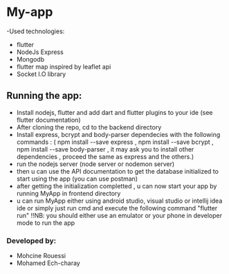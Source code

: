 # My-app
-Used technologies:
  * flutter
  * NodeJs Express
  * Mongodb
  * flutter map inspired by leaflet api
  * Socket I.O library
  
## Running the app:
- Install nodejs, flutter and add dart and flutter plugins to your ide (see flutter documentation)
- After cloning the repo, cd to the backend directory
- Install express, bcrypt and body-parser dependecies with the following commands : ( npm install --save express , npm install --save bcrypt , npm install --save body-parser , it may ask you to install other dependencies , proceed the same as express and the others.)
- run the nodejs server (node server or nodemon server)
- then u can use the API documentation to get the database initialized to start using the app (you can use postman)
- after getting the initialization completted , u can now start your app by running MyApp in frontend directory
- u can run MyApp either using android studio, visual studio or intellij idea ide or simply just run cmd and execute the following command "flutter run" 
!!NB: you should either use an emulator or your phone in developer mode to run the app






### Developed by:
- Mohcine Rouessi
- Mohamed Ech-charay
